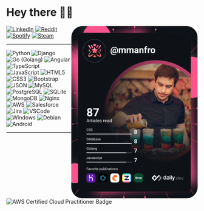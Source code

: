 # Hey there 🤘🏻
<a href="https://app.daily.dev/mmanfro">
    <img align="right" width="333" src="https://raw.githubusercontent.com/mmanfro/AboutMe/main/devcard.svg" width="300" alt="Mauricio Manfro's Dev Card"/>
</a>
<a
    href="https://br.linkedin.com/in/mauriciomanfro?trk=profile-badge"
    target="_blank"
    ><img
        align="top"
        src="https://img.shields.io/badge/LinkedIn-0077B5?style=for-the-badge&logo=linkedin&logoColor=white"
        alt="LinkedIn"
/></a>
<a href="https://www.reddit.com/user/manfrowar" target="_blank"
    ><img
        align="top"
        src="https://img.shields.io/badge/Reddit-FF4500?style=for-the-badge&logo=reddit&logoColor=white"
        alt="Reddit"
/></a>
<a
    href="https://open.spotify.com/user/12160296631?si=7987c78bc3f94855"
    target="_blank"
    ><img
        align="top"
        src="https://img.shields.io/badge/Spotify-1ED760?&style=for-the-badge&logo=spotify&logoColor=white"
        alt="Spotify"
/></a>
<a href="https://steamcommunity.com/id/manfrowar/" target="_blank"
    ><img
        align="top"
        src="https://img.shields.io/badge/Steam-000000?style=for-the-badge&logo=steam&logoColor=white"
        alt="Steam"
/></a>
<hr />
<picture>
    <img
        src="https://img.shields.io/badge/Python-FFD43B?style=for-the-badge&logo=python&logoColor=blue"
        alt="Python"
        width="200"
    />
</picture>
<picture>
    <img
        src="https://img.shields.io/badge/Django-092E20?style=for-the-badge&logo=django&logoColor=green"
        alt="Django"
        width="200"
    />
</picture>
<picture>
    <img
        src="https://img.shields.io/badge/Go-00ADD8?style=for-the-badge&logo=go&logoColor=white"
        alt="Go (Golang)"
        width="100"
    />
</picture>
<picture>
    <img
        src="https://img.shields.io/badge/Angular-DD0031?style=for-the-badge&logo=angular&logoColor=white"
        alt="Angular"
    />
</picture>
<picture>
    <img
        src="https://img.shields.io/badge/TypeScript-007ACC?style=for-the-badge&logo=typescript&logoColor=white"
        alt="TypeScript"
    />
</picture>
<picture>
    <img
        src="https://img.shields.io/badge/JavaScript-323330?style=for-the-badge&logo=javascript&logoColor=F7DF1E"
        alt="JavaScript"
    />
</picture>
<picture>
    <img
        src="https://img.shields.io/badge/HTML5-E34F26?style=for-the-badge&logo=html5&logoColor=white"
        alt="HTML5"
    />
</picture>
<picture>
    <img
        src="https://img.shields.io/badge/CSS3-1572B6?style=for-the-badge&logo=css3&logoColor=white"
        alt="CSS3"
    />
</picture>
<picture>
    <img
        src="https://img.shields.io/badge/Bootstrap-563D7C?style=for-the-badge&logo=bootstrap&logoColor=white"
        alt="Bootstrap"
    />
</picture>
<picture>
    <img
        src="https://img.shields.io/badge/json-5E5C5C?style=for-the-badge&logo=json&logoColor=white"
        alt="JSON"
    />
</picture>
<picture>
    <img
        src="https://img.shields.io/badge/MySQL-005C84?style=for-the-badge&logo=mysql&logoColor=white"
        alt="MySQL"
    />
</picture>
<picture>
    <img
        src="https://img.shields.io/badge/PostgreSQL-316192?style=for-the-badge&logo=postgresql&logoColor=white"
        alt="PostgreSQL"
        width="175"
    />
</picture>
<picture>
    <img
        src="https://img.shields.io/badge/SQLite-07405E?style=for-the-badge&logo=sqlite&logoColor=white"
        alt="SQLite"
        width="125"
    />
</picture>
<picture>
    <img
        src="https://img.shields.io/badge/MongoDB-4EA94B?style=for-the-badge&logo=mongodb&logoColor=white"
        alt="MongoDB"
    />
</picture>
<picture>
    <img
        src="https://img.shields.io/badge/Nginx-009639?style=for-the-badge&logo=nginx&logoColor=white"
        alt="Nginx"
    />
</picture>
<picture>
    <img
        src="https://img.shields.io/badge/Amazon_AWS-FF9900?style=for-the-badge&logo=amazonaws&logoColor=white"
        alt="AWS"
        width="200"
    />
</picture>
<picture>
    <img
        src="https://img.shields.io/badge/Salesforce-00A1E0?style=for-the-badge&logo=Salesforce&logoColor=white"
        alt="Salesforce"
        width="150"
    />
</picture>
<picture>
    <img
        src="https://img.shields.io/badge/Jira-0052CC?style=for-the-badge&logo=Jira&logoColor=white"
        alt="Jira"
    />
</picture>
<picture>
    <img
        src="https://img.shields.io/badge/Visual_Studio_Code-0078D4?style=for-the-badge&logo=visual%20studio%20code&logoColor=white"
        alt="VSCode"
        width="350"
    />
</picture>
<picture>
    <img
        src="https://img.shields.io/badge/Windows-0078D6?style=for-the-badge&logo=windows&logoColor=white"
        alt="Windows"
        width="150"
    />
</picture>
<picture>
    <img
        src="https://img.shields.io/badge/Debian-A81D33?style=for-the-badge&logo=debian&logoColor=white"
        alt="Debian"
    />
</picture>
<picture>
    <img
        src="https://img.shields.io/badge/Android-3DDC84?style=for-the-badge&logo=android&logoColor=white"
        alt="Android"
    />
</picture>
<hr />
<picture>
    <img
        src="https://bl3302files.storage.live.com/y4m_rrwVP655JaWk2qdfZneoFF_u7WDIZWS9jLkP-02_sHNPubJfoBTdJF_NNtPEaxBJm-2HRVH8IcoLTGfmSlVUR4no2ZzEMWDWUNbh0WdLxYTSqhwAR7rKFCe7QfgcFBZ9P6445uSkpk6EpxeRvVHzvxuUlsTPcqo6LGmoNtKf3CUg1x8hNoPfCDjbgtbaX9u?encodeFailures=1&width=600&height=600"
        alt="AWS Certified Cloud Practitioner Badge"
        width="120"
    />
</picture>
